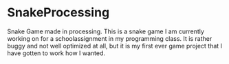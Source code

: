 # SnakeProcessing
Snake Game made in processing.
This is a snake game I am currently working on for a schoolassignment in my programming class. 
It is rather buggy and not well optimized at all, 
but it is my first ever game project that I have gotten to work how I wanted.
